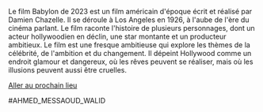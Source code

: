 Le film Babylon de 2023 est un film américain d'époque écrit et réalisé par Damien Chazelle. Il se déroule à Los Angeles en 1926, à l'aube de l'ère du cinéma parlant. Le film raconte l'histoire de plusieurs personnages, dont un acteur hollywoodien en déclin, une star montante et un producteur ambitieux.
Le film est une fresque ambitieuse qui explore les thèmes de la célébrité, de l'ambition et du changement. Il dépeint Hollywood comme un endroit glamour et dangereux, où les rêves peuvent se réaliser, mais où les illusions peuvent aussi être cruelles.

[Aller au prochain lieu](https://github.com/WildGhost21/AR1/blob/main/Sidi%20Amar.md)

#AHMED_MESSAOUD_WALID
